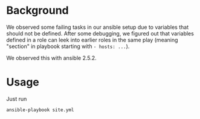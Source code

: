 # Background

We observed some failing tasks in our ansible setup due to variables that
should not be defined. After some debugging, we figured out that variables
defined in a role can leek into earlier roles in the same play (meaning
"section" in playbook starting
with `- hosts: ...`).

We observed this with ansible 2.5.2.

# Usage

Just run

```
ansible-playbook site.yml
```

